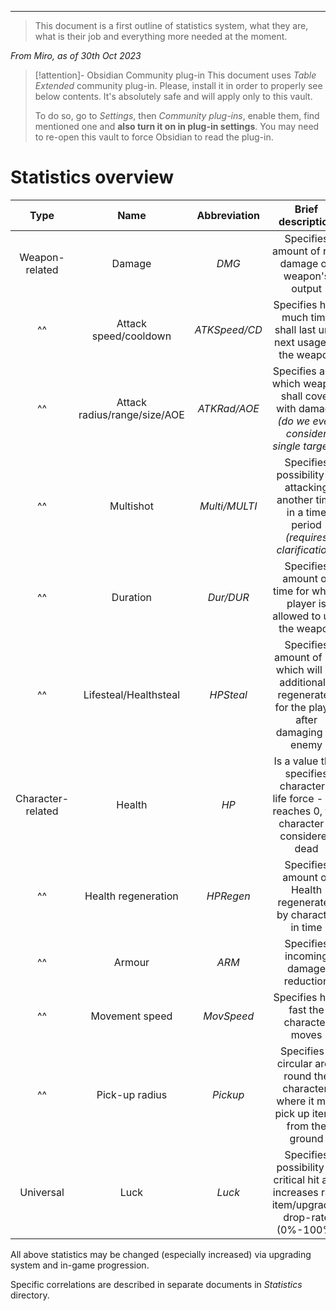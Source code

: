 ___

>This document is a first outline of statistics system, what they are, what is their job and everything more needed at the moment.

*From Miro, as of 30th Oct 2023*

>[!attention]- Obsidian Community plug-in
>This document uses *Table Extended* community plug-in. Please, install it in order to properly see below contents. It's absolutely safe and will apply only to this vault. 
>
>To do so, go to *Settings*, then *Community plug-ins*, enable them, find mentioned one and **also turn it on in plug-in settings**. You may need to re-open this vault to force Obsidian to read the plug-in.
# Statistics overview

| **Type** | **Name** | **Abbreviation** | **Brief description** |
| :---: | :---: | :---: | :---: |
| Weapon-related | Damage | *DMG* | Specifies amount of raw damage on weapon's output |
| ^^ | Attack speed/cooldown | *ATKSpeed/CD* | Specifies how much time shall last until next usage of the weapon | 
| ^^ | Attack radius/range/size/AOE | *ATKRad/AOE* | Specifies area which weapon shall cover with damage *(do we even consider single target?)* |
| ^^ | Multishot | *Multi/MULTI* | Specifies possibility of attacking another time in a time period *(requires clarification)* | 
| ^^ | Duration | *Dur/DUR* | Specifies amount of time for which player is allowed to use the weapon | 
| ^^ | Lifesteal/Healthsteal | *HPSteal* | Specifies amount of HP which will be additionally regenerated for the player after damaging an enemy |
| Character-related | Health | *HP* | Is a value that specifies character's life force - if it reaches 0, the character is considered dead |
| ^^ | Health regeneration | *HPRegen* | Specifies amount of Health regenerated by character in time | 
| ^^ | Armour | *ARM* | Specifies incoming damage reduction | 
| ^^ | Movement speed | *MovSpeed* | Specifies how fast the character moves | 
| ^^ | Pick-up radius | *Pickup* | Specifies a circular area round the character, where it may pick up items from the ground | 
| Universal | Luck | *Luck* | Specifies possibility of critical hit and increases rare item/upgrades drop-rate (0%-100%) | 

All above statistics may be changed (especially increased) via upgrading system and in-game progression.

Specific correlations are described in separate documents in *Statistics* directory.